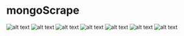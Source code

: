 # mongoScrape
![alt text](https://img.shields.io/badge/uses-node-brightgreen.svg) ![alt text](https://img.shields.io/badge/uses-cheerio-brightgreen.svg) ![alt text](https://img.shields.io/badge/uses-express-brightgreen.svg) ![alt text](https://img.shields.io/badge/uses-mongoose-brightgreen.svg) ![alt text](https://img.shields.io/badge/uses-axious-brightgreen.svg) ![alt text](https://img.shields.io/badge/uses-handlebars-blue.svg) ![alt text](https://img.shields.io/badge/uses-bootstrap-blue.svg)
